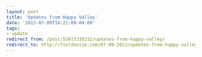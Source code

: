 ```yaml
---
layout: post 
title: 'Updates from Happy Valley'
date: '2013-07-09T14:21:00-04:00' 
tags: 
- update 
redirect_from: /post/55015338232/updates-from-happy-valley/
redirect_to: http://fieldnoise.com/07-09-2013/updates-from-happy-valley
---
```


